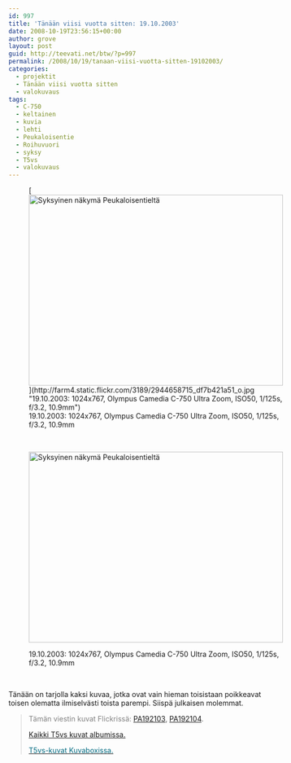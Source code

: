 ```yaml
---
id: 997
title: 'Tänään viisi vuotta sitten: 19.10.2003'
date: 2008-10-19T23:56:15+00:00
author: grove
layout: post
guid: http://teevati.net/btw/?p=997
permalink: /2008/10/19/tanaan-viisi-vuotta-sitten-19102003/
categories:
  - projektit
  - Tänään viisi vuotta sitten
  - valokuvaus
tags:
  - C-750
  - keltainen
  - kuvia
  - lehti
  - Peukaloisentie
  - Roihuvuori
  - syksy
  - T5vs
  - valokuvaus
---
```

<figure style="width: 500px" class="wp-caption aligncenter">[<img title="Syksyinen näkymä Peukaloisentieltä" src="http://farm4.static.flickr.com/3189/2944658715_84b1326dda.jpg" alt="Syksyinen näkymä Peukaloisentieltä" width="500" height="375" />](http://farm4.static.flickr.com/3189/2944658715_df7b421a51_o.jpg "19.10.2003: 1024x767, Olympus Camedia C-750 Ultra Zoom, ISO50, 1/125s, f/3.2, 10.9mm")<figcaption class="wp-caption-text">19.10.2003: 1024x767, Olympus Camedia C-750 Ultra Zoom, ISO50, 1/125s, f/3.2, 10.9mm</figcaption></figure> 

<p style="text-align: center;">
   
</p><figure style="width: 500px" class="wp-caption aligncenter">

[<img title="Syksyinen näkymä Peukaloisentieltä" src="http://farm4.static.flickr.com/3223/2944659377_72dd5c507b.jpg" alt="Syksyinen näkymä Peukaloisentieltä" width="500" height="375" />](http://farm4.static.flickr.com/3223/2944659377_fa26ae46b1_o.jpg "19.10.2003: 1024x767, Olympus Camedia C-750 Ultra Zoom, ISO50, 1/125s, f/3.2, 10.9mm")<figcaption class="wp-caption-text">19.10.2003: 1024x767, Olympus Camedia C-750 Ultra Zoom, ISO50, 1/125s, f/3.2, 10.9mm</figcaption></figure> 

<p style="text-align: center;">
   
</p>

Tänään on tarjolla kaksi kuvaa, jotka ovat vain hieman toisistaan poikkeavat toisen olematta ilmiselvästi toista parempi. Siispä julkaisen molemmat.

> <span style="color: #808080;">Tämän viestin kuvat Flickrissä: </span>[PA192103](http://flickr.com/photos/teevati/2944658715 "PA192103 on Flickr"), [PA192104](http://flickr.com/photos/teevati/2944659377 "PA192104 on Flickr").
> 
> [Kaikki T5vs kuvat albumissa.](/btw/flickr/album/72157607994204386/t5vs-all.html "BTW · T5vs-all")
> 
> [<span style="color: #006a80;">T5vs-kuvat Kuvaboxissa.</span>](http://www.kuvaboxi.fi/julkinen/29poj+taavetti-btw-t5vs.html "Kuvaboxi - BTW: T5vs (Taavetti)")